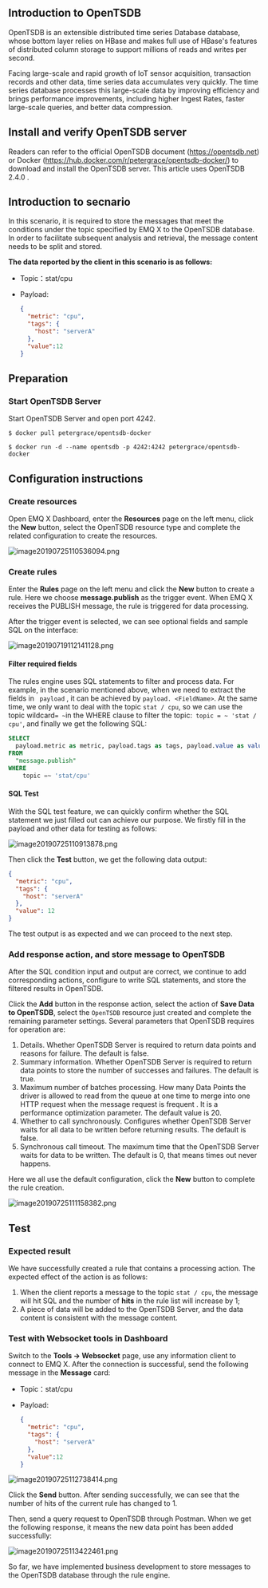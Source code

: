 ## Introduction to OpenTSDB 

OpenTSDB is an extensible distributed time series Database database, whose bottom layer relies on HBase and makes full use of HBase's features of distributed column storage to support millions of reads and writes per second.

Facing large-scale and rapid growth of IoT sensor acquisition, transaction records and other data, time series data accumulates very quickly. The time series database processes this large-scale data by improving efficiency and brings performance improvements, including higher Ingest Rates, faster large-scale queries, and better data compression.

## Install and verify OpenTSDB server

Readers can refer to the official OpenTSDB document (https://opentsdb.net) or Docker (https://hub.docker.com/r/petergrace/opentsdb-docker/) to download and install the OpenTSDB server. This article uses OpenTSDB 2.4.0 .



## Introduction to secnario

In this scenario, it is required to store the messages that meet the conditions under the topic specified by EMQ X to the OpenTSDB database. In order to facilitate subsequent analysis and retrieval, the message content needs to be split and stored.

**The data reported by the client in this scenario is as follows:** 

- Topic：stat/cpu

- Payload:

  ```json
  {
    "metric": "cpu",
    "tags": {
      "host": "serverA"
    },
    "value":12
  }
  ```



## Preparation

### Start OpenTSDB Server

Start OpenTSDB Server and open port 4242.

```shell
$ docker pull petergrace/opentsdb-docker

$ docker run -d --name opentsdb -p 4242:4242 petergrace/opentsdb-docker
```



## Configuration instructions

### Create resources

Open EMQ X Dashboard, enter the **Resources** page on the left menu, click the **New** button, select the OpenTSDB resource type and complete the related configuration to create the resources.

![image20190725110536094.png](https://static.emqx.net/images/559e3c15ade4859fde9a4450a7ec44be.png)

### Create rules

Enter the **Rules** page on the left menu and click the **New** button to create a rule. Here we choose **message.publish** as the trigger event. When EMQ X receives the PUBLISH message, the rule is triggered for data processing.

After the trigger event is selected, we can see optional fields and sample SQL on the interface:

![image20190719112141128.png](https://static.emqx.net/images/c7403006b9e6c66eb93147635fdec72a.png)



#### Filter required fields

The rules engine uses SQL statements to filter and process data. For example, in the scenario mentioned above, when we need to extract the fields in `` payload`` , it can be achieved by `payload. <FieldName>`. At the same time, we only want to deal with the topic `stat / cpu`, so we can use the topic wildcard` = ~ `in the WHERE clause to filter the topic:` topic = ~ 'stat / cpu'`, and finally we get the following SQL:

```sql
SELECT
  payload.metric as metric, payload.tags as tags, payload.value as value
FROM
  "message.publish"
WHERE
	topic =~ 'stat/cpu'
```



#### SQL Test

With the SQL test feature, we can quickly confirm whether the SQL statement we just filled out can achieve our purpose. We firstly fill in the payload and other data for testing as follows:

![image20190725110913878.png](https://static.emqx.net/images/36998b39ec573e870a02025ae4b75f16.png)

Then click the **Test**  button, we get the following data output:

```json
{
  "metric": "cpu",
  "tags": {
    "host": "serverA"
  },
  "value": 12
}
```

The test output is as expected and we can proceed to the next step.



### Add response action, and store message to OpenTSDB

After the SQL condition input and output are correct, we continue to add corresponding actions, configure to write SQL statements, and store the filtered results in OpenTSDB.

Click the **Add** button in the response action, select the  action of **Save Data to OpenTSDB**, select the `OpenTSDB` resource just created and complete the remaining parameter settings. Several parameters that OpenTSDB requires for operation are:

1. Details. Whether OpenTSDB Server is required to return data points and reasons for failure. The default is false.
2. Summary information. Whether OpenTSDB Server is required to return data points to store the number of successes and failures. The default is true.
3. Maximum number of batches processing. How many Data Points the driver is allowed to read from the queue at one time to merge into one HTTP request when the message request is frequent . It is a performance optimization parameter. The default value is 20.
4. Whether to call synchronously. Configures whether OpenTSDB Server waits for all data to be written before returning results. The default is false.
5. Synchronous call timeout. The maximum time that the OpenTSDB Server waits for data to be written. The default is 0, that means times out never happens.

Here we all use the default configuration, click the  **New** button to complete the rule creation.

![image20190725111158382.png](https://static.emqx.net/images/5ccaba525195b33764e628aedbe0642f.png)



## Test

### Expected result

We have successfully created a rule that contains a processing action. The expected effect of the action is as follows:

1. When the client reports a message to the topic `stat / cpu`, the message will hit SQL and the number of **hits** in the rule list will increase by 1;
2. A piece of data will be added to the OpenTSDB Server, and the data content is consistent with the message content.



### Test with Websocket tools in Dashboard

Switch to the **Tools ->  Websocket** page, use any information client to connect to EMQ X. After the connection is successful, send the following message in the **Message** card:

- Topic：stat/cpu

- Payload:

  ```json
  {
    "metric": "cpu",
    "tags": {
      "host": "serverA"
    },
    "value":12
  }
  ```

![image20190725112738414.png](https://static.emqx.net/images/55010e5898747458016a572307f41272.png)

Click the **Send** button. After sending successfully, we can see that the number of hits of the current rule has changed to 1.

Then, send a query request to OpenTSDB through Postman. When we get the following response, it means the new data point has been added successfully:

![image20190725113422461.png](https://static.emqx.net/images/8f5bf630e3efebdad766a27d778dad82.png)

So far, we have implemented business development to store messages to the OpenTSDB database through the rule engine.
